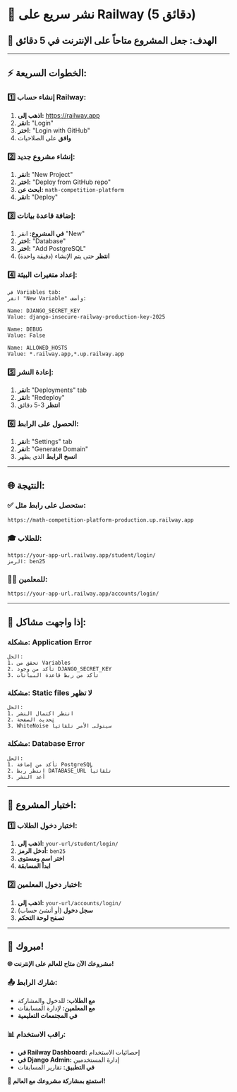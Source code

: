 # 🚀 نشر سريع على Railway (5 دقائق)

## 🎯 **الهدف: جعل المشروع متاحاً على الإنترنت في 5 دقائق**

---

## ⚡ **الخطوات السريعة:**

### **1️⃣ إنشاء حساب Railway:**
1. **اذهب إلى:** https://railway.app
2. **انقر:** "Login"
3. **اختر:** "Login with GitHub"
4. **وافق** على الصلاحيات

### **2️⃣ إنشاء مشروع جديد:**
1. **انقر:** "New Project"
2. **اختر:** "Deploy from GitHub repo"
3. **ابحث عن:** `math-competition-platform`
4. **انقر:** "Deploy"

### **3️⃣ إضافة قاعدة بيانات:**
1. **في المشروع:** انقر "New"
2. **اختر:** "Database"
3. **اختر:** "Add PostgreSQL"
4. **انتظر** حتى يتم الإنشاء (دقيقة واحدة)

### **4️⃣ إعداد متغيرات البيئة:**
```
في Variables tab:
انقر "New Variable" وأضف:

Name: DJANGO_SECRET_KEY
Value: django-insecure-railway-production-key-2025

Name: DEBUG  
Value: False

Name: ALLOWED_HOSTS
Value: *.railway.app,*.up.railway.app
```

### **5️⃣ إعادة النشر:**
1. **انقر:** "Deployments" tab
2. **انقر:** "Redeploy"
3. **انتظر** 3-5 دقائق

### **6️⃣ الحصول على الرابط:**
1. **انقر:** "Settings" tab
2. **انقر:** "Generate Domain"
3. **انسخ الرابط** الذي يظهر

---

## 🌐 **النتيجة:**

### **✅ ستحصل على رابط مثل:**
```
https://math-competition-platform-production.up.railway.app
```

### **🎓 للطلاب:**
```
https://your-app-url.railway.app/student/login/
الرمز: ben25
```

### **👨‍🏫 للمعلمين:**
```
https://your-app-url.railway.app/accounts/login/
```

---

## 🔧 **إذا واجهت مشاكل:**

### **مشكلة: Application Error**
```
الحل:
1. تحقق من Variables
2. تأكد من وجود DJANGO_SECRET_KEY
3. تأكد من ربط قاعدة البيانات
```

### **مشكلة: Static files لا تظهر**
```
الحل:
1. انتظر اكتمال النشر
2. تحديث الصفحة
3. WhiteNoise سيتولى الأمر تلقائياً
```

### **مشكلة: Database Error**
```
الحل:
1. تأكد من إضافة PostgreSQL
2. انتظر ربط DATABASE_URL تلقائياً
3. أعد النشر
```

---

## 📱 **اختبار المشروع:**

### **1️⃣ اختبار دخول الطلاب:**
1. **اذهب إلى:** `your-url/student/login/`
2. **أدخل الرمز:** `ben25`
3. **اختر اسم ومستوى**
4. **ابدأ المسابقة**

### **2️⃣ اختبار دخول المعلمين:**
1. **اذهب إلى:** `your-url/accounts/login/`
2. **سجل دخول** (أو أنشئ حساب)
3. **تصفح لوحة التحكم**

---

## 🎉 **مبروك!**

**🌐 مشروعك الآن متاح للعالم على الإنترنت!**

### **📤 شارك الرابط:**
- **مع الطلاب:** للدخول والمشاركة
- **مع المعلمين:** لإدارة المسابقات
- **في المجتمعات التعليمية**

### **📊 راقب الاستخدام:**
- **في Railway Dashboard:** إحصائيات الاستخدام
- **في Django Admin:** إدارة المستخدمين
- **في التطبيق:** تقارير المسابقات

**🚀 استمتع بمشاركة مشروعك مع العالم!**
